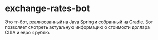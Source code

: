 # exchange-rates-bot
Это тг-бот, реализованный на Java Spring и собранный на Gradle.
Бот позволяет смотреть актуальную информацию о стоимости доллара США и евро к рублю.

